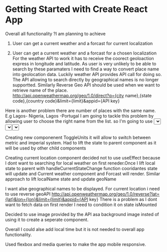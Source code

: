 # Getting Started with Create React App 
Overall all functionality ?I am planning to achieve

1. User can get a current weather and a forcast for current localization

2. User can get a current weather and a forcast for a chosen localization
For the weather API to work it has to receive the coorect geoloaction
express in longitude and latitude. As user is very unlikely to be able to search 
by these paramaters I need to find a way  to convert place name into geolocation data.
Luckily weather API provides API call for doing so.
The API allowing to search directly by geographical names is no longer supportted. Similarly Reverse
Geo API should be used when we want to retrieve name of the place.
http://api.openweathermap.org/geo/1.0/direct?q={city name},{state code},{country code}&limit={limit}&appid={API key}

Here is another problem there are number of places with the same name. E.g Lagos- Nigeria,
Lagos -Portugal
I am going to tackle this problem by allowing user to choose the right name from the list.
so I'm going to use <Select>
Once user hit Search I want <Select> to be automatically open, I manage to solve it by feeding the lenght of the 
array into "size" attiubute. So behaviur of <select> depends on state.

Creating new componenent ToggleUnits it will allow to switch between metric and imperial system. Had to lift the
state to parent component as it will be used by other child components

Creating current location component decided not to use useEffect because I dont want to searching for local weather on first reneder.Once I lift local state to parent with handleCurrentStateChange function cooridantes state will update and Current weather component and Forcast will render. Similar approach to lift localName state and update geoName

I want alse geographical names to be displayed. For current location i need to use reverse geoAPI
http://api.openweathermap.org/geo/1.0/reverse?lat={lat}&lon={lon}&limit={limit}&appid={API key}
There is a problem as I dont want to fetch data on first render I need to condition it on state isMounted

Decided to use image provided by the API asa background image insted of using it to create a seperate component.

Overall I could alse add local time but it is not needed to overall app functionality.

Used flexbox and media queries to make the app mobile responsive.